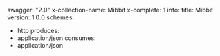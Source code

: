 swagger: "2.0"
x-collection-name: Mibbit
x-complete: 1
info:
  title: Mibbit
  version: 1.0.0
schemes:
- http
produces:
- application/json
consumes:
- application/json